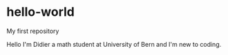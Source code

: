 # hello-world
My first repository

Hello
I'm Didier a math student at University of Bern and I'm new to coding.
